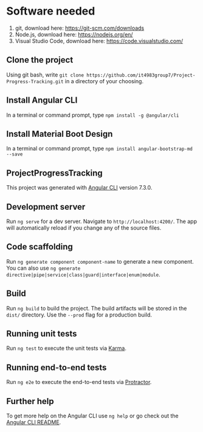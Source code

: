 # Software needed
1.  git, download here: https://git-scm.com/downloads
2.  Node.js, download here: https://nodejs.org/en/
3.  Visual Studio Code, download here: https://code.visualstudio.com/

## Clone the project

Using git bash, write `git clone https://github.com/it4983group7/Project-Progress-Tracking.git` in a directory of your choosing.

## Install Angular CLI

In a terminal or command prompt, type `npm install -g @angular/cli`

## Install Material Boot Design 
In a terminal or command prompt, type `npm install angular-bootstrap-md --save`

## ProjectProgressTracking

This project was generated with [Angular CLI](https://github.com/angular/angular-cli) version 7.3.0.

## Development server

Run `ng serve` for a dev server. Navigate to `http://localhost:4200/`. The app will automatically reload if you change any of the source files.

## Code scaffolding

Run `ng generate component component-name` to generate a new component. You can also use `ng generate directive|pipe|service|class|guard|interface|enum|module`.

## Build

Run `ng build` to build the project. The build artifacts will be stored in the `dist/` directory. Use the `--prod` flag for a production build.

## Running unit tests

Run `ng test` to execute the unit tests via [Karma](https://karma-runner.github.io).

## Running end-to-end tests

Run `ng e2e` to execute the end-to-end tests via [Protractor](http://www.protractortest.org/).

## Further help

To get more help on the Angular CLI use `ng help` or go check out the [Angular CLI README](https://github.com/angular/angular-cli/blob/master/README.md).
